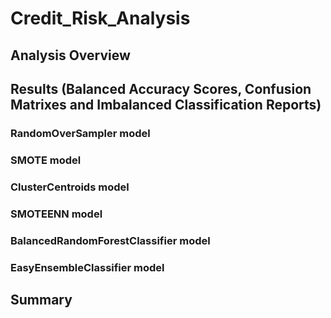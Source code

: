 # Credit_Risk_Analysis
## Analysis Overview

## Results (Balanced Accuracy Scores, Confusion Matrixes and Imbalanced Classification Reports)

### RandomOverSampler model

### SMOTE model

### ClusterCentroids model

### SMOTEENN model

### BalancedRandomForestClassifier model


### EasyEnsembleClassifier model


## Summary
